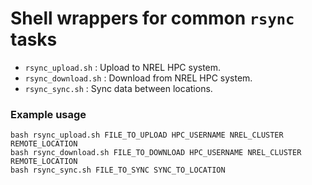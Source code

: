 # Shell wrappers for common `rsync` tasks

- `rsync_upload.sh` : Upload to NREL HPC system.
- `rsync_download.sh` : Download from NREL HPC system.
- `rsync_sync.sh` : Sync data between locations.

### Example usage

```
bash rsync_upload.sh FILE_TO_UPLOAD HPC_USERNAME NREL_CLUSTER REMOTE_LOCATION
bash rsync_download.sh FILE_TO_DOWNLOAD HPC_USERNAME NREL_CLUSTER REMOTE_LOCATION
bash rsync_sync.sh FILE_TO_SYNC SYNC_TO_LOCATION
```
